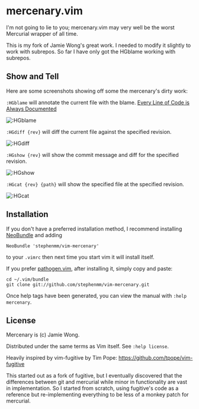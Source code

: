 mercenary.vim
============

I'm not going to lie to you; mercenary.vim may very well be the worst
Mercurial wrapper of all time.  

This is my fork of Jamie Wong's great work. I needed to modify it
slightly to work with subrepos. So far I have only got the HGblame
working with subrepos.

Show and Tell
-------------

Here are some screenshots showing off some the mercenary's dirty work:

`:HGblame` will annotate the current file with the blame. [Every Line of Code is Always Documented](http://mislav.uniqpath.com/2014/02/hidden-documentation/)

![:HGblame](http://i.imgur.com/O7WUC.png)

`:HGdiff {rev}` will diff the current file against the specified revision.

![:HGdiff](http://i.imgur.com/KRava.png)

`:HGshow {rev}` will show the commit message and diff for the specified 
revision.

![:HGshow](http://i.imgur.com/x2RzL.png)


`:HGcat {rev} {path}` will show the specified file at the specified revision.

![:HGcat](http://i.imgur.com/g8OpJ.png)

Installation
------------

If you don't have a preferred installation method, I recommend
installing [NeoBundle](https://github.com/Shougo/neobundle.vim) and adding

    NeoBundle 'stephenmm/vim-mercenary'

to your `.vimrc` then next time you start vim it will install itself.

If you prefer [pathogen.vim](https://github.com/tpope/vim-pathogen), after 
installing it, simply copy and paste:

    cd ~/.vim/bundle
    git clone git://github.com/stephenmm/vim-mercenary.git

Once help tags have been generated, you can view the manual with
`:help mercenary`.

License
-------
Mercenary is (c) Jamie Wong.

Distributed under the same terms as Vim itself.  See `:help license`.

Heavily inspired by vim-fugitive by Tim Pope: 
https://github.com/tpope/vim-fugitive

This started out as a fork of fugitive, but I eventually discovered that the 
differences between git and mercurial while minor in functionality are vast in 
implementation. So I started from scratch, using fugitive's code as a reference 
but re-implementing everything to be less of a monkey patch for mercurial.
